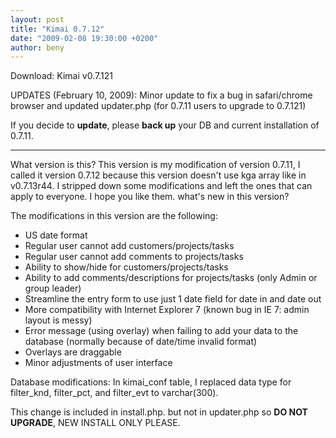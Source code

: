 ```yaml
---
layout: post
title: "Kimai 0.7.12"
date: "2009-02-08 19:30:00 +0200"
author: beny
---
```


Download: Kimai v0.7.121

UPDATES (February 10, 2009):
Minor update to fix a bug in safari/chrome browser and updated updater.php (for 0.7.11 users to upgrade to 0.7.121)

If you decide to **update**, please **back up** your DB and current installation of 0.7.11.

* * *

What version is this? This version is my modification of version 0.7.11, I called it version 0.7.12 because this version doesn't use kga array like in v0.7.13r44.
I stripped down some modifications and left the ones that can apply to everyone.
I hope you like them. what's new in this version?

The modifications in this version are the following:

- US date format
- Regular user cannot add customers/projects/tasks
- Regular user cannot add comments to projects/tasks
- Ability to show/hide for customers/projects/tasks
- Ability to add comments/descriptions for projects/tasks (only Admin or group leader)
- Streamline the entry form to use just 1 date field for date in and date out
- More compatibility with Internet Explorer 7 (known bug in IE 7: admin layout is messy)
- Error message (using overlay) when failing to add your data to the database (normally because of date/time invalid format)
- Overlays are draggable
- Minor adjustments of user interface

Database modifications:
In kimai\_conf table, I replaced data type for filter\_knd, filter\_pct, and filter\_evt to varchar(300).

This change is included in install.php. but not in updater.php so **DO NOT UPGRADE**, NEW INSTALL ONLY PLEASE. 
